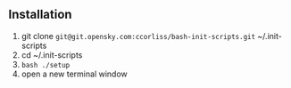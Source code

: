 ## Installation

1. git clone `git@git.opensky.com:ccorliss/bash-init-scripts.git` ~/.init-scripts
2. cd ~/.init-scripts
3. `bash ./setup`
4. open a new terminal window

